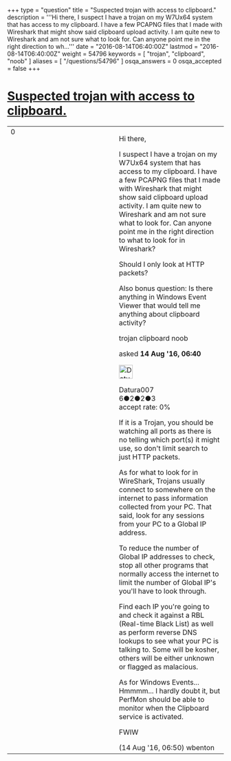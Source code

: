 +++
type = "question"
title = "Suspected trojan with access to clipboard."
description = '''Hi there, I suspect I have a trojan on my W7Ux64 system that has access to my clipboard. I have a few PCAPNG files that I made with Wireshark that might show said clipboard upload activity. I am quite new to Wireshark and am not sure what to look for. Can anyone point me in the right direction to wh...'''
date = "2016-08-14T06:40:00Z"
lastmod = "2016-08-14T06:40:00Z"
weight = 54796
keywords = [ "trojan", "clipboard", "noob" ]
aliases = [ "/questions/54796" ]
osqa_answers = 0
osqa_accepted = false
+++

<div class="headNormal">

# [Suspected trojan with access to clipboard.](/questions/54796/suspected-trojan-with-access-to-clipboard)

</div>

<div id="main-body">

<div id="askform">

<table id="question-table" style="width:100%;"><colgroup><col style="width: 50%" /><col style="width: 50%" /></colgroup><tbody><tr class="odd"><td style="width: 30px; vertical-align: top"><div class="vote-buttons"><div id="post-54796-score" class="post-score" title="current number of votes">0</div><div id="favorite-count" class="favorite-count"></div></div></td><td><div id="item-right"><div class="question-body"><p>Hi there,</p><p>I suspect I have a trojan on my W7Ux64 system that has access to my clipboard. I have a few PCAPNG files that I made with Wireshark that might show said clipboard upload activity. I am quite new to Wireshark and am not sure what to look for. Can anyone point me in the right direction to what to look for in Wireshark?</p><p>Should I only look at HTTP packets?</p><p>Also bonus question: Is there anything in Windows Event Viewer that would tell me anything about clipboard activity?</p></div><div id="question-tags" class="tags-container tags">trojan clipboard noob</div><div id="question-controls" class="post-controls"></div><div class="post-update-info-container"><div class="post-update-info post-update-info-user"><p>asked <strong>14 Aug '16, 06:40</strong></p><img src="https://secure.gravatar.com/avatar/c5bfef8f8f5c73d1fd67d691f658ffff?s=32&amp;d=identicon&amp;r=g" class="gravatar" width="32" height="32" alt="Datura007&#39;s gravatar image" /><p>Datura007<br />
<span class="score" title="6 reputation points">6</span><span title="2 badges"><span class="badge1">●</span><span class="badgecount">2</span></span><span title="2 badges"><span class="silver">●</span><span class="badgecount">2</span></span><span title="3 badges"><span class="bronze">●</span><span class="badgecount">3</span></span><br />
<span class="accept_rate" title="Rate of the user&#39;s accepted answers">accept rate:</span> <span title="Datura007 has no accepted answers">0%</span></p></div></div><div id="comments-container-54796" class="comments-container"><span id="54798"></span><div id="comment-54798" class="comment"><div id="post-54798-score" class="comment-score"></div><div class="comment-text"><p>If it is a Trojan, you should be watching all ports as there is no telling which port(s) it might use, so don't limit search to just HTTP packets.</p><p>As for what to look for in WireShark, Trojans usually connect to somewhere on the internet to pass information collected from your PC. That said, look for any sessions from your PC to a Global IP address.</p><p>To reduce the number of Global IP addresses to check, stop all other programs that normally access the internet to limit the number of Global IP's you'll have to look through.</p><p>Find each IP you're going to and check it against a RBL (Real-time Black List) as well as perform reverse DNS lookups to see what your PC is talking to. Some will be kosher, others will be either unknown or flagged as malacious.</p><p>As for Windows Events... Hmmmm... I hardly doubt it, but PerfMon should be able to monitor when the Clipboard service is activated.</p><p>FWIW</p></div><div id="comment-54798-info" class="comment-info"><span class="comment-age">(14 Aug '16, 06:50)</span> wbenton</div></div></div><div id="comment-tools-54796" class="comment-tools"></div><div class="clear"></div><div id="comment-54796-form-container" class="comment-form-container"></div><div class="clear"></div></div></td></tr></tbody></table>

</div>

</div>

